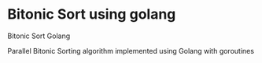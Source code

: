 Bitonic Sort using golang
===================

Bitonic Sort Golang

Parallel Bitonic Sorting  algorithm implemented using Golang with goroutines
